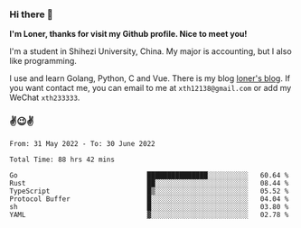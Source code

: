 ### Hi there 👋️

**I'm Loner, thanks for visit my Github profile. Nice to meet you!**

I'm a student in Shihezi University, China. My major is accounting, but I also like programming.

I use and learn Golang, Python, C and Vue. There is my blog [loner's blog](https://www.loner1024.top).  If you want contact me, you can email to me at `xth12138@gmail.com` or add my WeChat `xth233333`.

### ✌️😉✌️

<!--START_SECTION:waka-->

```text
From: 31 May 2022 - To: 30 June 2022

Total Time: 88 hrs 42 mins

Go                                ███████████████░░░░░░░░░░   60.64 %
Rust                              ██░░░░░░░░░░░░░░░░░░░░░░░   08.44 %
TypeScript                        █▒░░░░░░░░░░░░░░░░░░░░░░░   05.52 %
Protocol Buffer                   █░░░░░░░░░░░░░░░░░░░░░░░░   04.04 %
sh                                █░░░░░░░░░░░░░░░░░░░░░░░░   03.80 %
YAML                              ▓░░░░░░░░░░░░░░░░░░░░░░░░   02.78 %
```

<!--END_SECTION:waka-->



